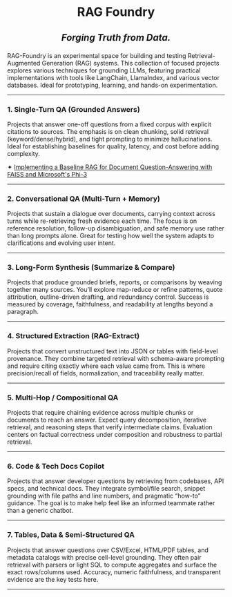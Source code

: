 # <p align="center">RAG Foundry</p>

## <p align="center"><i>Forging Truth from Data.</i></p>

RAG-Foundry is an experimental space for building and testing Retrieval-Augmented Generation (RAG) systems. This
collection of focused projects explores various techniques for grounding LLMs, featuring practical implementations with
tools like LangChain, LlamaIndex, and various vector databases. Ideal for prototyping, learning, and hands-on
experimentation.

---

### 1. Single-Turn QA (Grounded Answers)

Projects that answer one-off questions from a fixed corpus with explicit citations to sources. The emphasis is on clean
chunking, solid retrieval (keyword/dense/hybrid), and tight prompting to minimize hallucinations. Ideal for establishing
baselines for quality, latency, and cost before adding complexity.

✦ [Implementing a Baseline RAG for Document Question-Answering with FAISS and Microsoft's Phi-3](src/Baseline%20RAG%20-%20QA%20(FAISS%20+%20Phi3).py) <br />

---

### 2. Conversational QA (Multi-Turn + Memory)

Projects that sustain a dialogue over documents, carrying context across turns while re-retrieving fresh evidence each
time. The focus is on reference resolution, follow-up disambiguation, and safe memory use rather than long prompts
alone. Great for testing how well the system adapts to clarifications and evolving user intent.

---

### 3. Long-Form Synthesis (Summarize & Compare)

Projects that produce grounded briefs, reports, or comparisons by weaving together many sources. You’ll explore
map-reduce or refine patterns, quote attribution, outline-driven drafting, and redundancy control. Success is measured
by coverage, faithfulness, and readability at lengths beyond a paragraph.

---

### 4. Structured Extraction (RAG-Extract)

Projects that convert unstructured text into JSON or tables with field-level provenance. They combine targeted retrieval
with schema-aware prompting and require citing exactly where each value came from. This is where precision/recall of
fields, normalization, and traceability really matter.

---

### 5. Multi-Hop / Compositional QA

Projects that require chaining evidence across multiple chunks or documents to reach an answer. Expect query
decomposition, iterative retrieval, and reasoning steps that verify intermediate claims. Evaluation centers on factual
correctness under composition and robustness to partial retrieval.

---

### 6. Code & Tech Docs Copilot

Projects that answer developer questions by retrieving from codebases, API specs, and technical docs. They integrate
symbol/file search, snippet grounding with file paths and line numbers, and pragmatic “how-to” guidance. The goal is to
make help feel like an informed teammate rather than a generic chatbot.

---

### 7. Tables, Data & Semi-Structured QA

Projects that answer questions over CSV/Excel, HTML/PDF tables, and metadata catalogs with precise cell-level grounding.
They often pair retrieval with parsers or light SQL to compute aggregates and surface the exact rows/columns used.
Accuracy, numeric faithfulness, and transparent evidence are the key tests here.

---

